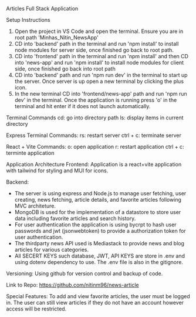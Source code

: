 Articles Full Stack Application

Setup Instructions

1. Open the project in VS Code and open the terminal. Ensure you are in root path 'Minhas_Nitin_NewsApp'
2. CD into 'backend' path in the terminal and run 'npm install' to install node modules for server side, once finished go back to root path.
3. CD into 'frontend' path in the terminal and run 'npm install' and then CD into 'news-app' and run 'npm install' to install node modules for client side, once finished go back into root path
4. CD into 'backend' path and run 'npm run dev' in the terminal to start up the server. Once server is up open a new terminal by clicking the plus icon.
5. In the new terminal CD into 'frontend/news-app' path and run 'npm run dev' in the terminal. Once the application is running press 'o' in the terminal and hit enter if it does not launch automatically.

Terminal Commands
cd: go into directory path
ls: display items in current directory

Express Terminal Commands:
rs: restart server
ctrl + c: terminate server

React + Vite Commands:
o: open application
r: restart application
ctrl + c: terminte application

Application Architecture
Frontend:
Application is a react+vite application with tailwind for styling and MUI for icons.

Backend:

- The server is using express and Node.js to manage user fetching, user creating, news fetching, article details, and favorite articles following MVC architeture.
- MongoDB is used for the implementation of a datastore to store user data including favorite articles and search history.
- For user authentication the application is using bycrpt to hash user passwords and jwt (jsonwebtoken) to provide a authorization token for user authentication.
- The thirdparty news API used is Mediastack to provide news and blog articles for various categories.
- All SECERT KEYS such database, JWT, API KEYS are store in .env and using dotenv dependency to use. The .env file is also in the gitignore.

Versioning: Using github for version control and backup of code.

Link to Repo: https://github.com/nitinm96/news-article

Special Features:
To add and view favorite articles, the user must be logged in. The user can still view articles if they do not have an account however access will be restricted.
